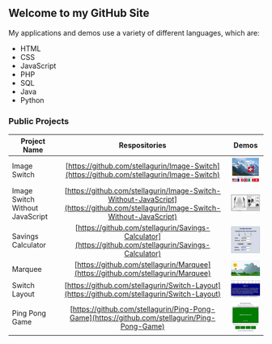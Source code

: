 ## Welcome to my GitHub Site

My applications and demos use a variety of different languages, which are:

* HTML
* CSS
* JavaScript
* PHP
* SQL
* Java
* Python

### Public Projects

| Project Name   |      Respositories      |      Demos      |
|----------|:-------------:|:------:|
| Image Switch |  [https://github.com/stellagurin/Image-Switch](https://github.com/stellagurin/Image-Switch) | [![Image Switch Demo](images/image-switch.png)](https://stellagurin.github.io/Image-Switch/) |
| Image Switch Without JavaScript |  [https://github.com/stellagurin/Image-Switch-Without-JavaScript](https://github.com/stellagurin/Image-Switch-Without-JavaScript) | [![Image Switch Without JavaScript Demo](images/image-switch-without-javascript.png)](https://stellagurin.github.io/Image-Switch-Without-JavaScript/) |
| Savings Calculator |  [https://github.com/stellagurin/Savings-Calculator](https://github.com/stellagurin/Savings-Calculator) | [![Savings Calculator Demo](images/savings-calculator.png)](https://stellagurin.github.io/Savings-Calculator/) |
| Marquee |  [https://github.com/stellagurin/Marquee](https://github.com/stellagurin/Marquee) | [![Marquee Demo](images/marquee.png)](https://stellagurin.github.io/Marquee/) |
| Switch Layout |  [https://github.com/stellagurin/Switch-Layout](https://github.com/stellagurin/Switch-Layout) | [![Switch Layout Demo](images/switch-layouts.png)](https://stellagurin.github.io/Switch-Layout/) |
| Ping Pong Game |  [https://github.com/stellagurin/Ping-Pong-Game](https://github.com/stellagurin/Ping-Pong-Game) | [![Ping Pong Game Demo](images/ping-pong.png)](https://stellagurin.github.io/Ping-Pong-Game/) |
